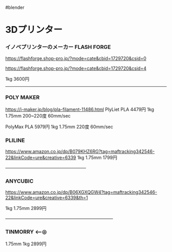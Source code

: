 #blender 

# 3Dプリンター  

### イノベプリンターのメーカー FLASH FORGE

  

https://flashforge.shop-pro.jp/?mode=cate&cbid=1729720&csid=0

  

https://flashforge.shop-pro.jp/?mode=cate&cbid=1729720&csid=4

1kg
3600円

  
---

### POLY MAKER

https://i-maker.jp/blog/pla-filament-11486.html
PlyLiet PLA 4479円
1kg 
1.75mm 
200~220度
60mm/sec

PolyMax PLA 5979円
1kg
1.75mm
220度
60mm/sec


  

### PLILINE

https://www.amazon.co.jp/dp/B079KHZ6RG?tag=maftracking342546-22&linkCode=ure&creative=6339
1kg
1.75mm
1799円


——————————————————

### ANYCUBIC

https://www.amazon.co.jp/dp/B06XGXQGW4?tag=maftracking342546-22&linkCode=ure&creative=6339&th=1

1kg
1.75mm
2899円

————————————————————————

### TINMORRY <——◎

1.75mm
1kg
2899円
